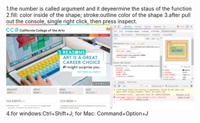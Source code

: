 1.the number is called argument and it deyeermine the staus of the function
2.fill: color inside of the shape; stroke:outline color of the shape
3.after pull out the console, single right click, then press inspect.
![errorscreenshot.PNG](errorscreenshot.PNG)
4.for windows:Ctrl+Shift+J; for Mac: Command+Option+J
